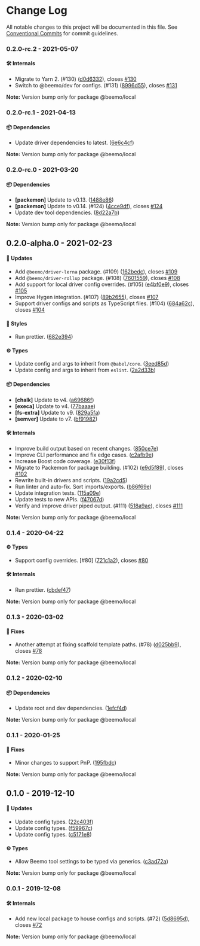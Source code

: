 # Change Log

All notable changes to this project will be documented in this file.
See [Conventional Commits](https://conventionalcommits.org) for commit guidelines.

### 0.2.0-rc.2 - 2021-05-07

#### 🛠 Internals

- Migrate to Yarn 2. (#130) ([d0d6332](https://github.com/beemojs/beemo/commit/d0d6332)), closes [#130](https://github.com/beemojs/beemo/issues/130)
- Switch to @beemo/dev for configs. (#131) ([8996d55](https://github.com/beemojs/beemo/commit/8996d55)), closes [#131](https://github.com/beemojs/beemo/issues/131)

**Note:** Version bump only for package @beemo/local





### 0.2.0-rc.1 - 2021-04-13

#### 📦 Dependencies

- Update driver dependencies to latest. ([6e6c4cf](https://github.com/beemojs/beemo/commit/6e6c4cf))

**Note:** Version bump only for package @beemo/local





### 0.2.0-rc.0 - 2021-03-20

#### 📦 Dependencies

- **[packemon]** Update to v0.13. ([1488e86](https://github.com/beemojs/beemo/commit/1488e86))
- **[packemon]** Update to v0.14. (#124) ([4cce9df](https://github.com/beemojs/beemo/commit/4cce9df)), closes [#124](https://github.com/beemojs/beemo/issues/124)
- Update dev tool dependencies. ([8d22a7b](https://github.com/beemojs/beemo/commit/8d22a7b))

**Note:** Version bump only for package @beemo/local





## 0.2.0-alpha.0 - 2021-02-23

#### 🚀 Updates

- Add `@beemo/driver-lerna` package. (#109) ([162bedc](https://github.com/beemojs/beemo/commit/162bedc)), closes [#109](https://github.com/beemojs/beemo/issues/109)
- Add `@beemo/driver-rollup` package. (#108) ([7601559](https://github.com/beemojs/beemo/commit/7601559)), closes [#108](https://github.com/beemojs/beemo/issues/108)
- Add support for local driver config overrides. (#105) ([e4bf0e9](https://github.com/beemojs/beemo/commit/e4bf0e9)), closes [#105](https://github.com/beemojs/beemo/issues/105)
- Improve Hygen integration. (#107) ([89b2655](https://github.com/beemojs/beemo/commit/89b2655)), closes [#107](https://github.com/beemojs/beemo/issues/107)
- Support driver configs and scripts as TypeScript files. (#104) ([684a62c](https://github.com/beemojs/beemo/commit/684a62c)), closes [#104](https://github.com/beemojs/beemo/issues/104)

#### 🎨 Styles

- Run prettier. ([682e394](https://github.com/beemojs/beemo/commit/682e394))

#### ⚙️ Types

- Update config and args to inherit from `@babel/core`. ([3eed85d](https://github.com/beemojs/beemo/commit/3eed85d))
- Update config and args to inherit from `eslint`. ([2a2d33b](https://github.com/beemojs/beemo/commit/2a2d33b))

#### 📦 Dependencies

- **[chalk]** Update to v4. ([a69686f](https://github.com/beemojs/beemo/commit/a69686f))
- **[execa]** Update to v4. ([77baaae](https://github.com/beemojs/beemo/commit/77baaae))
- **[fs-extra]** Update to v9. ([829a5fa](https://github.com/beemojs/beemo/commit/829a5fa))
- **[semver]** Update to v7. ([bf91982](https://github.com/beemojs/beemo/commit/bf91982))

#### 🛠 Internals

- Improve build output based on recent changes. ([850ce7e](https://github.com/beemojs/beemo/commit/850ce7e))
- Improve CLI performance and fix edge cases. ([c2afb9e](https://github.com/beemojs/beemo/commit/c2afb9e))
- Increase Boost code coverage. ([e30f13f](https://github.com/beemojs/beemo/commit/e30f13f))
- Migrate to Packemon for package building. (#102) ([e9d5f89](https://github.com/beemojs/beemo/commit/e9d5f89)), closes [#102](https://github.com/beemojs/beemo/issues/102)
- Rewrite built-in drivers and scripts. ([19a2cd5](https://github.com/beemojs/beemo/commit/19a2cd5))
- Run linter and auto-fix. Sort imports/exports. ([b86f69e](https://github.com/beemojs/beemo/commit/b86f69e))
- Update integration tests. ([115a09e](https://github.com/beemojs/beemo/commit/115a09e))
- Update tests to new APIs. ([f47067d](https://github.com/beemojs/beemo/commit/f47067d))
- Verify and improve driver piped output. (#111) ([518a9ae](https://github.com/beemojs/beemo/commit/518a9ae)), closes [#111](https://github.com/beemojs/beemo/issues/111)

**Note:** Version bump only for package @beemo/local





### 0.1.4 - 2020-04-22

#### ⚙️ Types

- Support config overrides. [#80] ([721c1a2](https://github.com/beemojs/beemo/commit/721c1a2)), closes [#80](https://github.com/beemojs/beemo/issues/80)

#### 🛠 Internals

- Run prettier. ([cbdef47](https://github.com/beemojs/beemo/commit/cbdef47))

**Note:** Version bump only for package @beemo/local





### 0.1.3 - 2020-03-02

#### 🐞 Fixes

- Another attempt at fixing scaffold template paths. (#78) ([d025bb9](https://github.com/beemojs/beemo/commit/d025bb9)), closes [#78](https://github.com/beemojs/beemo/issues/78)

**Note:** Version bump only for package @beemo/local





### 0.1.2 - 2020-02-10

#### 📦 Dependencies

- Update root and dev dependencies. ([1efcf4d](https://github.com/beemojs/beemo/commit/1efcf4d))

**Note:** Version bump only for package @beemo/local





### 0.1.1 - 2020-01-25

#### 🐞 Fixes

- Minor changes to support PnP. ([195fbdc](https://github.com/beemojs/beemo/commit/195fbdc))

**Note:** Version bump only for package @beemo/local





## 0.1.0 - 2019-12-10

#### 🚀 Updates

- Update config types. ([22c403f](https://github.com/beemojs/beemo/commit/22c403f))
- Update config types. ([f59967c](https://github.com/beemojs/beemo/commit/f59967c))
- Update config types. ([c5171e8](https://github.com/beemojs/beemo/commit/c5171e8))

#### ⚙️ Types

- Allow Beemo tool settings to be typed via generics. ([c3ad72a](https://github.com/beemojs/beemo/commit/c3ad72a))

**Note:** Version bump only for package @beemo/local





### 0.0.1 - 2019-12-08

#### 🛠 Internals

- Add new local package to house configs and scripts. (#72) ([5d8695d](https://github.com/beemojs/beemo/commit/5d8695d)), closes [#72](https://github.com/beemojs/beemo/issues/72)

**Note:** Version bump only for package @beemo/local
